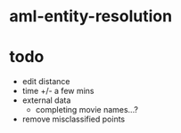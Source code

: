 # aml-entity-resolution


# todo
- edit distance
- time +/- a few mins
- external data
  - completing movie names...?
- remove misclassified points
